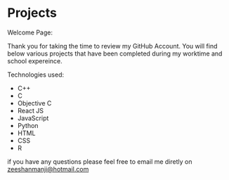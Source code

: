 # Projects

Welcome Page:


Thank you for taking the time to review my GitHub Account. You will find below various projects that have been completed during my worktime and school expereince. 

Technologies used: 
- C++
- C
- Objective C
- React JS
- JavaScript
- Python
- HTML
- CSS
- R

if you have any questions please feel free to email me diretly on zeeshanmanji@hotmail.com

